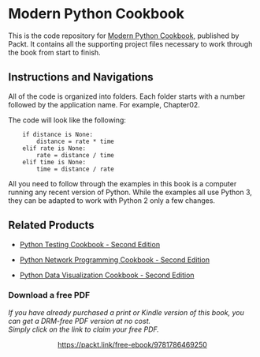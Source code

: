 # Modern Python Cookbook
This is the code repository for [Modern Python Cookbook](https://www.packtpub.com/application-development/modern-python-cookbook?utm_source=github&utm_medium=repository&utm_campaign=9781786469250), published by Packt. It contains all the supporting project files necessary to work through the book from start to finish.

## Instructions and Navigations
All of the code is organized into folders. Each folder starts with a number followed by the application name. For example, Chapter02.

The code will look like the following:
```
    if distance is None:
        distance = rate * time
    elif rate is None:
        rate = distance / time
    elif time is None:
        time = distance / rate
```

All you need to follow through the examples in this book is a computer running any recent version of Python. While the examples all use Python 3, they can be adapted to work with Python 2 only a few changes.

## Related Products
* [Python Testing Cookbook - Second Edition](https://www.packtpub.com/application-development/python-testing-cookbook-second-edition?utm_source=github&utm_medium=repository&utm_campaign=9781787122529)

* [Python Network Programming Cookbook - Second Edition](https://www.packtpub.com/networking-and-servers/python-network-programming-cookbook-second-edition?utm_source=github&utm_medium=repository&utm_campaign=9781786463999)

* [Python Data Visualization Cookbook - Second Edition](https://www.packtpub.com/big-data-and-business-intelligence/python-data-visualization-cookbook-second-edition?utm_source=github&utm_medium=repository&utm_campaign=9781784396695)
### Download a free PDF

 <i>If you have already purchased a print or Kindle version of this book, you can get a DRM-free PDF version at no cost.<br>Simply click on the link to claim your free PDF.</i>
<p align="center"> <a href="https://packt.link/free-ebook/9781786469250">https://packt.link/free-ebook/9781786469250 </a> </p>